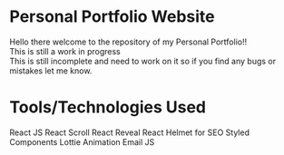 # Personal Portfolio Website 

Hello there welcome to the repository of my Personal Portfolio!! <br>
This is still a work in progress <br>
This is still incomplete and need to work on it so if you find any bugs or mistakes let me know.

# Tools/Technologies Used

 React JS
 React Scroll
 React Reveal
 React Helmet for SEO
 Styled Components
 Lottie Animation
 Email JS

